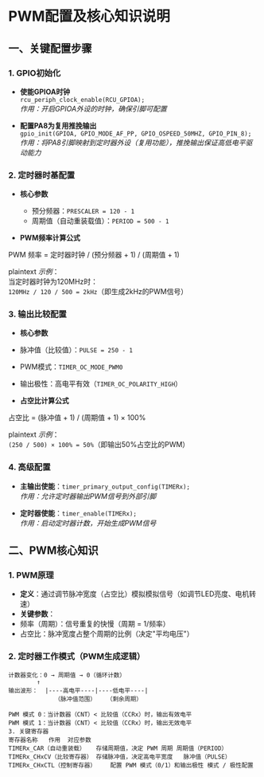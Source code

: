 # PWM配置及核心知识说明

## 一、关键配置步骤

### 1. GPIO初始化
- **使能GPIOA时钟**  
  `rcu_periph_clock_enable(RCU_GPIOA);`  
  *作用：开启GPIOA外设的时钟，确保引脚可配置*

- **配置PA8为复用推挽输出**  
  `gpio_init(GPIOA, GPIO_MODE_AF_PP, GPIO_OSPEED_50MHZ, GPIO_PIN_8);`  
  *作用：将PA8引脚映射到定时器外设（复用功能），推挽输出保证高低电平驱动能力*


### 2. 定时器时基配置
- **核心参数**  
  - 预分频器：`PRESCALER = 120 - 1`  
  - 周期值（自动重装载值）：`PERIOD = 500 - 1`  

- **PWM频率计算公式**  

PWM 频率 = 定时器时钟 / (预分频器 + 1) / (周期值 + 1)

plaintext
*示例*：  
当定时器时钟为120MHz时：  
`120MHz / 120 / 500 = 2kHz`（即生成2kHz的PWM信号）


### 3. 输出比较配置
- **核心参数**  
- 脉冲值（比较值）：`PULSE = 250 - 1`  
- PWM模式：`TIMER_OC_MODE_PWM0`  
- 输出极性：高电平有效（`TIMER_OC_POLARITY_HIGH`）

- **占空比计算公式**  

占空比 = (脉冲值 + 1) / (周期值 + 1) × 100%

plaintext
*示例*：  
`(250 / 500) × 100% = 50%`（即输出50%占空比的PWM）


### 4. 高级配置
- **主输出使能**：`timer_primary_output_config(TIMERx);`  
*作用：允许定时器输出PWM信号到外部引脚*

- **定时器使能**：`timer_enable(TIMERx);`  
*作用：启动定时器计数，开始生成PWM信号*


## 二、PWM核心知识

### 1. PWM原理
- **定义**：通过调节脉冲宽度（占空比）模拟模拟信号（如调节LED亮度、电机转速）
- **关键参数**：  
- 频率（周期）：信号重复的快慢（周期 = 1/频率）  
- 占空比：脉冲宽度占整个周期的比例（决定"平均电压"）


### 2. 定时器工作模式（PWM生成逻辑）
```plaintext
计数器变化：0 → 周期值 → 0（循环计数）
        ↑
输出波形：  |----高电平----|----低电平----|
             （脉冲值范围）   （剩余周期）

PWM 模式 0：当计数器（CNT）< 比较值（CCRx）时，输出有效电平
PWM 模式 1：当计数器（CNT）< 比较值（CCRx）时，输出无效电平
3. 关键寄存器
寄存器名称	作用	对应参数
TIMERx_CAR（自动重装载）	存储周期值，决定 PWM 周期	周期值（PERIOD）
TIMERx_CHxCV（比较寄存器）	存储脉冲值，决定高电平宽度	脉冲值（PULSE）
TIMERx_CHxCTL（控制寄存器）	配置 PWM 模式（0/1）和输出极性	模式 / 极性配置
